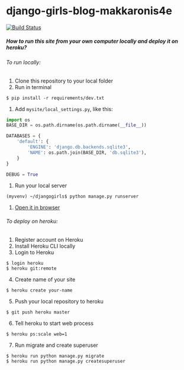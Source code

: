 # django-girls-blog-makkaronis4e
[![Build Status](https://travis-ci.org/kpi-web-guild/django-girls-blog-makkaronis4e.svg?branch=master)](https://travis-ci.org/kpi-web-guild/django-girls-blog-makkaronis4e)


##### How to run this site from your own computer locally and deploy it on heroku?

###### To run locally:
1. Clone this repository to your local folder
1. Run in terminal
```
$ pip install -r requirements/dev.txt
```
1. Add `mysite/local_settings.py`, like this:
```python
import os
BASE_DIR = os.path.dirname(os.path.dirname(__file__))

DATABASES = {
    'default': {
        'ENGINE': 'django.db.backends.sqlite3',
        'NAME': os.path.join(BASE_DIR, 'db.sqlite3'),
    }
}

DEBUG = True
```
1. Run your local server
```
(myvenv) ~/djangogirls$ python manage.py runserver
```
1. [Open it in browser](http://127.0.0.1:8000/)


###### To deploy on heroku:

1. Register account on Heroku
2. Install Heroku CLI locally
3. Login to Heroku
```
$ login heroku
$ heroku git:remote
```
4. Create name of your site
```
$ heroku create your-name
```
5. Push your local repository to heroku
```
$ git push heroku master
```
6. Tell heroku to start web process
```
$ heroku ps:scale web=1
```
7. Run migrate and create superuser
```
$ heroku run python manage.py migrate
$ heroku run python manage.py createsuperuser
```
